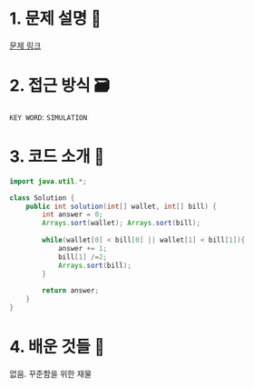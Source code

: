 # 1. 문제 설명 📌

[문제 링크](https://school.programmers.co.kr/learn/courses/30/lessons/340199)

# 2. 접근 방식 🗃️

`KEY WORD`: `SIMULATION`

# 3. 코드 소개 🔎

```java
import java.util.*;

class Solution {
    public int solution(int[] wallet, int[] bill) {
        int answer = 0;
        Arrays.sort(wallet); Arrays.sort(bill);
        
        while(wallet[0] < bill[0] || wallet[1] < bill[1]){
            answer += 1;
            bill[1] /=2;
            Arrays.sort(bill);
        }
        
        return answer;
    }
}
```

# 4. 배운 것들 🎯

없음. 꾸준함을 위한 재물